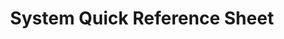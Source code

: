 ---
aliases: [System Quick Reference Sheet]
page: 59
tags: WWN
title: System Quick Reference Sheet
---